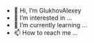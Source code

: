 - 👋 Hi, I’m GlukhovAlexey
- 👀 I’m interested in ...
- 🌱 I’m currently learning ...
- 📫 How to reach me ...
<!---
GlucovAlexey/GlucovAlexey is a ✨ special ✨ repository because its `README.md` (this file) appears on your GitHub profile.
You can click the Preview link to take a look at your changes.
--->
